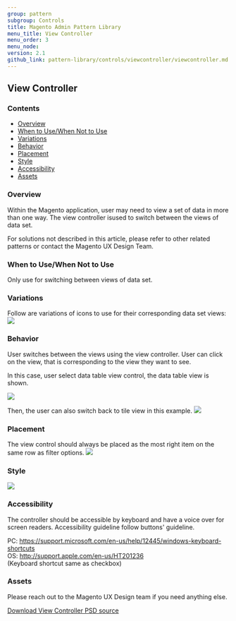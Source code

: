 ```yaml
---
group: pattern
subgroup: Controls
title: Magento Admin Pattern Library
menu_title: View Controller
menu_order: 3
menu_node:
version: 2.1
github_link: pattern-library/controls/viewcontroller/viewcontroller.md
---
```

<h2> View Controller </h2>

<h3> Contents </h3>

* <a href="#overview">Overview</a>
* <a href="#when-to-use">When to Use/When Not to Use</a>
* <a href="#variations">Variations</a>
* <a href="#behavior">Behavior</a>
* <a href="#placement">Placement</a>
* <a href="#style">Style</a>
* <a href="#accessibility">Accessibility</a>
* <a href="#assets">Assets</a>


<h3 id="overview">Overview</h3>

Within the Magento application, user may need to view a set of data in more than one way. The view controller isused to switch between the views of data set.

For solutions not described in this article, please refer to other related patterns or contact the Magento UX Design Team.


<h3 id="when-to-use">When to Use/When Not to Use</h3>
Only use for switching between views of data set.


<h3 id="variations">Variations</h3>

Follow are variations of icons to use for their corresponding data set views:
<img src="img/variation.jpg">



<h3 id="behavior">Behavior</h3>

User switches between the views using the view controller. User can click on the view, that is corresponding to the view they want to see.

In this case, user select data table view control, the data table view is shown.

<img src="img/behavior.jpg">

Then, the user can also switch back to tile view in this example.
<img src="img/behavior2.jpg">

<h3 id="placement">Placement</h3>
The view control should always be placed as the most right item on the same row as filter options.

<img src="img/Placement.jpg">

<h3 id="style">Style</h3>

<img src="img/style.jpg">




<h3 id="accessibility">Accessibility</h3>

The controller should be accessible by keyboard and have a voice over for screen readers. Accessibility guideline follow buttons' guideline.

PC: <a href="https://support.microsoft.com/en-us/help/12445/windows-keyboard-shortcuts" target="\_blank">https://support.microsoft.com/en-us/help/12445/windows-keyboard-shortcuts</a><br>
OS: <a href="http://support.apple.com/en-us/HT201236" target="\_blank">http://support.apple.com/en-us/HT201236</a><br>
(Keyboard shortcut same as checkbox)<br>

<h3 id="assets">Assets</h3>

Please reach out to the Magento UX Design team if you need anything else.

<a href="src/magento-viewcontrol.psd">Download View Controller PSD source</a>
